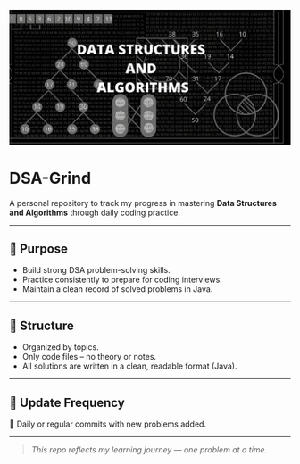 ![DSA](DSA_Header.jpg "DSA")

# DSA-Grind 

A personal repository to track my progress in mastering **Data Structures and Algorithms** through daily coding practice.

---

## 📌 Purpose
- Build strong DSA problem-solving skills.
- Practice consistently to prepare for coding interviews.
- Maintain a clean record of solved problems in Java.

---

## 📁 Structure
- Organized by topics.
- Only code files – no theory or notes.
- All solutions are written in a clean, readable format (Java).

---

## 🔄 Update Frequency
📅 Daily or regular commits with new problems added.

---

> *This repo reflects my learning journey — one problem at a time.*
